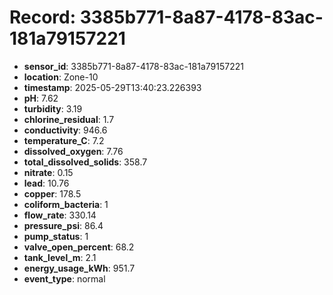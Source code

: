 # Record: 3385b771-8a87-4178-83ac-181a79157221

- **sensor_id**: 3385b771-8a87-4178-83ac-181a79157221
- **location**: Zone-10
- **timestamp**: 2025-05-29T13:40:23.226393
- **pH**: 7.62
- **turbidity**: 3.19
- **chlorine_residual**: 1.7
- **conductivity**: 946.6
- **temperature_C**: 7.2
- **dissolved_oxygen**: 7.76
- **total_dissolved_solids**: 358.7
- **nitrate**: 0.15
- **lead**: 10.76
- **copper**: 178.5
- **coliform_bacteria**: 1
- **flow_rate**: 330.14
- **pressure_psi**: 86.4
- **pump_status**: 1
- **valve_open_percent**: 68.2
- **tank_level_m**: 2.1
- **energy_usage_kWh**: 951.7
- **event_type**: normal